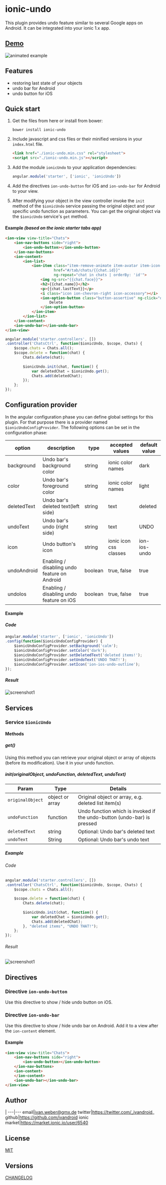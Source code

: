 # ionic-undo  

This plugin provides undo feature similar to several Google apps on Android. It can be integrated into your ionic 1.x app.

## [Demo](http://app-ionicundo.herokuapp.com)  
![animated example](http://i.giphy.com/l2JJDowgKTFn0qLKg.gif)

## Features 
* restoring last state of your objects
* undo bar for Android
* undo button for iOS

## Quick start 
1. Get the files from here or install from bower:

    ```
    bower install ionic-undo
    ```
    
2. Include javascript and css files or their minified versions in your `index.html` file.

    ```html
    <link href="./ionic-undo.min.css" rel="stylesheet">
    <script src="./ionic-undo.min.js"></script>
    ```
    
3. Add the module `ionicUndo` to your application dependencies:

    ```javascript
    angular.module('starter', ['ionic', 'ionicUndo'])
    ```
    
4. Add the directives `ion-undo-button` for iOS and `ion-undo-bar` for Android to your view.

5. After modifying your object in the view controller invoke the `init` method of the `$ionicUndo` service passing the original object and your specific undo function as parameters.
You can get the original object via the `$ionicUndo` service's `get` method.

#### Example *(based on the ionic starter tabs app)*

```html
<ion-view view-title="Chats">
    <ion-nav-buttons side="right">
        <ion-undo-button></ion-undo-button>
    </ion-nav-buttons>
    <ion-content>
        <ion-list>
            <ion-item class="item-remove-animate item-avatar item-icon-right"
                      href="#/tab/chats/{{chat.id}}"
                      ng-repeat="chat in chats | orderBy: 'id'">
                <img ng-src="{{chat.face}}">
                <h2>{{chat.name}}</h2>
                <p>{{chat.lastText}}</p>
                <i class="icon ion-chevron-right icon-accessory"></i>
                <ion-option-button class="button-assertive" ng-click="delete(chat)">
                    Delete
                </ion-option-button>
            </ion-item>
        </ion-list>
    </ion-content>
    <ion-undo-bar></ion-undo-bar>
</ion-view>
```

```javascript
angular.module('starter.controllers', [])
.controller('ChatsCtrl', function($ionicUndo, $scope, Chats) {
    $scope.chats = Chats.all();
    $scope.delete = function(chat) {
        Chats.delete(chat);
        
        $ionicUndo.init(chat, function() {
            var deletedChat = $ionicUndo.get();
            Chats.add(deletedChat);
        });
    };
});
```

## Configuration provider

In the angular configuration phase you can define global settings for this plugin. For that purpose there is a provider named `$ionicUndoConfigProvider`.
The following options can be set in the configuration phase:

option|description|type|accepted values|default value
---|---|---|---|---
background|Undo bar's background color|string|ionic color names|dark
color|Undo bar's foreground color|string|ionic color names|light
deletedText|Undo bar's deleted text(left side)|string|text|deleted
undoText|Undo bar's undo (right side)|string|text|UNDO
icon|Undo button's icon|string|ionic icon css classes|ion-ios-undo
undoAndroid|Enabling / disabling undo feature on Android|boolean|true, false|true
undoIos|Enabling / disabling undo feature on iOS|boolean|true, false|true

#### Example
##### Code

```javascript
angular.module('starter', ['ionic', 'ionicUndo'])
.config(function($ionicUndoConfigProvider) {
    $ionicUndoConfigProvider.setBackground('calm');
    $ionicUndoConfigProvider.setColor('dark');
    $ionicUndoConfigProvider.setDeletedText('deleted items!');
    $ionicUndoConfigProvider.setUndoText('UNDO THAT!');
    $ionicUndoConfigProvider.setIcon('ion-ios-undo-outline');
});
```

##### Result
![screenshot1](http://fs5.directupload.net/images/160302/57mqqv6r.png)

## Services

### Service `$ionicUndo`

#### Methods

##### get()

Using this method you can retrieve your original object or array of objects (before its modification). 
Use it in your undo function.

##### init(originalObject, undoFunction, deletedText, undoText)

Param|Type|Details
---|---|---
`originalObject`|object or array|Original object or array, e.g. deleted list item(s)
`undoFunction`|function|Undo function which is invoked if the undo-button (undo-bar) is pressed
`deletedText`|string|Optional: Undo bar's deleted text
`undoText`|String|Optional: Undo bar's undo text 

##### Example
###### Code

```javascript
angular.module('starter.controllers', [])
.controller('ChatsCtrl', function($ionicUndo, $scope, Chats) {
    $scope.chats = Chats.all();
    
    $scope.delete = function(chat) {
        Chats.delete(chat);
        
        $ionicUndo.init(chat, function() {
            var deletedChat = $ionicUndo.get();
            Chats.add(deletedChat);
        }, "deleted items", "UNDO THAT!");
    };
});
```

###### Result
![screenshot1](http://fs5.directupload.net/images/160303/of3fydfj.png)

## Directives

### Directive `ion-undo-button`

Use this directive to show / hide undo button on iOS.

### Directive `ion-undo-bar`

Use this directive to show / hide undo bar on Android. Add it to a view after the `ion-content` element.

#### Example

```html
<ion-view view-title="Chats">
    <ion-nav-buttons side="right">
        <ion-undo-button></ion-undo-button>
    </ion-nav-buttons>
    <ion-content>
    </ion-content>
    <ion-undo-bar></ion-undo-bar>
</ion-view>
```

## Author

 | 
---|---
email|ivan.weber@gmx.de
twitter|https://twitter.com/_ivandroid_
github|https://github.com/ivandroid
ionic market|https://market.ionic.io/user/6540

## License

[MIT](https://github.com/ivandroid/ionic-undo/blob/master/LICENSE)

## Versions

[CHANGELOG](https://github.com/ivandroid/ionic-undo/blob/master/CHANGELOG.md)